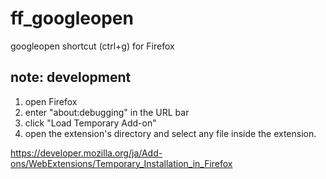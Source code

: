 # ff_googleopen

googleopen shortcut (ctrl+g) for Firefox

## note: development

1. open Firefox
1. enter "about:debugging" in the URL bar
1. click "Load Temporary Add-on"
1. open the extension's directory and select any file inside the extension.

https://developer.mozilla.org/ja/Add-ons/WebExtensions/Temporary_Installation_in_Firefox

